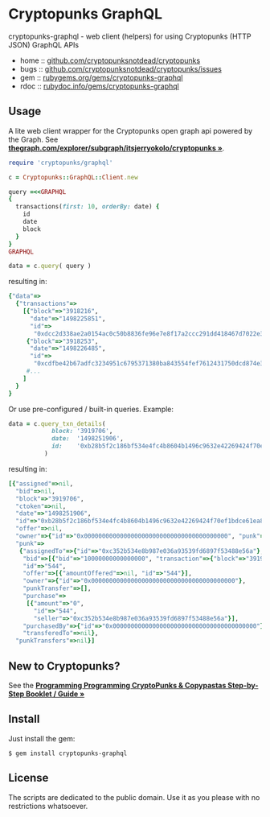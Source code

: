 # Cryptopunks GraphQL


cryptopunks-graphql - web client (helpers) for using Cryptopunks (HTTP JSON) GraphQL APIs


* home  :: [github.com/cryptopunksnotdead/cryptopunks](https://github.com/cryptopunksnotdead/cryptopunks)
* bugs  :: [github.com/cryptopunksnotdead/cryptopunks/issues](https://github.com/cryptopunksnotdead/cryptopunks/issues)
* gem   :: [rubygems.org/gems/cryptopunks-graphql](https://rubygems.org/gems/cryptopunks-graphql)
* rdoc  :: [rubydoc.info/gems/cryptopunks-graphql](http://rubydoc.info/gems/cryptopunks-graphql)




## Usage


A lite web client wrapper for the Cryptopunks open graph api
powered by the Graph.
See [**thegraph.com/explorer/subgraph/itsjerryokolo/cryptopunks »**](https://thegraph.com/explorer/subgraph/itsjerryokolo/cryptopunks).


``` ruby
require 'cryptopunks/graphql'

c = Cryptopunks::GraphQL::Client.new

query =<<GRAPHQL
{
  transactions(first: 10, orderBy: date) {
    id
    date
    block
  }
}
GRAPHQL

data = c.query( query )
```


resulting in:

``` ruby
{"data"=>
  {"transactions"=>
    [{"block"=>"3918216",
      "date"=>"1498225851",
      "id"=>
       "0xdcc2d338ae2a0154ac0c50b8836fe96e7e8f17a2ccc291dd418467d7022e3aa4"},
     {"block"=>"3918253",
      "date"=>"1498226485",
      "id"=>
       "0xcdfbe42b67adfc3234951c6795371380ba843554fef7612431750dcd874e34ee"},
     #...
    ]
  }
}
```


Or use pre-configured / built-in queries. Example:


``` ruby
data = c.query_txn_details(
            block: '3919706',
            date:  '1498251906',
            id:    '0xb28b5f2c186bf534e4fc4b8604b1496c9632e42269424f70ef1bdce61ea8ba52'
          )
```

resulting in:

``` ruby
[{"assigned"=>nil,
  "bid"=>nil,
  "block"=>"3919706",
  "ctoken"=>nil,
  "date"=>"1498251906",
  "id"=>"0xb28b5f2c186bf534e4fc4b8604b1496c9632e42269424f70ef1bdce61ea8ba52",
  "offer"=>nil,
  "owner"=>{"id"=>"0x0000000000000000000000000000000000000000", "punk"=>{}},
  "punk"=>
   {"assignedTo"=>{"id"=>"0xc352b534e8b987e036a93539fd6897f53488e56a"},
    "bid"=>[{"bid"=>"10000000000000000", "transaction"=>{"block"=>"3919706"}}],
    "id"=>"544",
    "offer"=>[{"amountOffered"=>nil, "id"=>"544"}],
    "owner"=>{"id"=>"0x0000000000000000000000000000000000000000"},
    "punkTransfer"=>[],
    "purchase"=>
     [{"amount"=>"0",
       "id"=>"544",
       "seller"=>"0xc352b534e8b987e036a93539fd6897f53488e56a"}],
    "purchasedBy"=>{"id"=>"0x0000000000000000000000000000000000000000"},
    "transferedTo"=>nil},
  "punkTransfers"=>nil}]
```



## New to Cryptopunks?

See the
[**Programming Programming CryptoPunks & Copypastas Step-by-Step Booklet / Guide »**](https://github.com/cryptopunksnotdead/programming-cryptopunks)




## Install

Just install the gem:

    $ gem install cryptopunks-graphql


## License

The scripts are dedicated to the public domain.
Use it as you please with no restrictions whatsoever.




